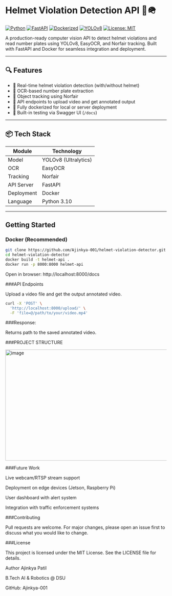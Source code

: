 # Helmet Violation Detection API 🚨🪖

[![Python](https://img.shields.io/badge/Python-3.10-blue.svg)](https://www.python.org/)
[![FastAPI](https://img.shields.io/badge/FastAPI-0.110.0-green.svg)](https://fastapi.tiangolo.com/)
[![Dockerized](https://img.shields.io/badge/Dockerized-Yes-blue)](https://www.docker.com/)
[![YOLOv8](https://img.shields.io/badge/YOLOv8-Ultralytics-ff69b4)](https://docs.ultralytics.com/)
[![License: MIT](https://img.shields.io/badge/License-MIT-yellow.svg)](LICENSE)

A production-ready computer vision API to detect helmet violations and read number plates using YOLOv8, EasyOCR, and Norfair tracking. Built with FastAPI and Docker for seamless integration and deployment.

---

## 🔍 Features

- 🚀 Real-time helmet violation detection (with/without helmet)
- 🔢 OCR-based number plate extraction
- 🎯 Object tracking using Norfair
- 📁 API endpoints to upload video and get annotated output
- 🐳 Fully dockerized for local or server deployment
- 🧪 Built-in testing via Swagger UI (`/docs`)

---

## 📦 Tech Stack

| Module       | Technology                |
|--------------|---------------------------|
| Model        | YOLOv8 (Ultralytics)      |
| OCR          | EasyOCR                   |
| Tracking     | Norfair                   |
| API Server   | FastAPI                   |
| Deployment   | Docker                    |
| Language     | Python 3.10               |

---

##  Getting Started

###  Docker (Recommended)

```bash
git clone https://github.com/Ajinkya-001/helmet-violation-detector.git
cd helmet-violation-detector
docker build -t helmet-api .
docker run -p 8000:8000 helmet-api
```

Open in browser: http://localhost:8000/docs



###API Endpoints

Upload a video file and get the output annotated video.

```bash
curl -X 'POST' \
  'http://localhost:8000/upload/' \
  -F 'file=@/path/to/your/video.mp4'
```
###Response:

Returns path to the saved annotated video.


###PROJECT STRUCTURE 

<img width="733" height="347" alt="image" src="https://github.com/user-attachments/assets/79053b11-21f7-4b03-b0d9-07509799574f" />

###Future Work 

Live webcam/RTSP stream support

Deployment on edge devices (Jetson, Raspberry Pi)

User dashboard with alert system

Integration with traffic enforcement systems

###Contributing

Pull requests are welcome. For major changes, please open an issue first to discuss what you would like to change.

###License

This project is licensed under the MIT License. See the LICENSE file for details.

Author 
Ajinkya Patil

B.Tech AI & Robotics @ DSU

GitHub: Ajinkya-001








